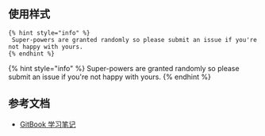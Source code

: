 

## 使用样式

```text
{% hint style="info" %}
 Super-powers are granted randomly so please submit an issue if you're not happy with yours.
{% endhint %}
```

{% hint style="info" %}
 Super-powers are granted randomly so please submit an issue if you're not happy with yours.
{% endhint %}

## 参考文档

- [GitBook 学习笔记 ](https://www.bookstack.cn/books/yangzh-gitbook)